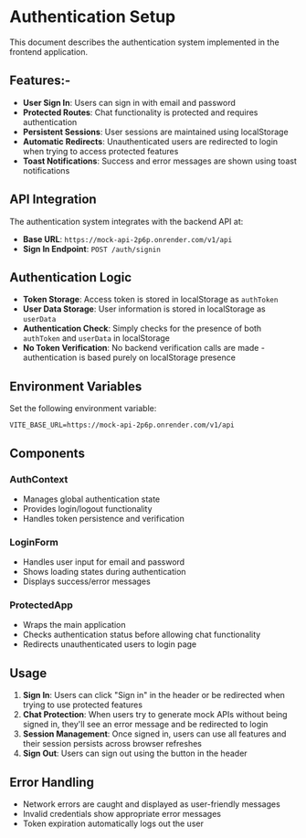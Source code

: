 # Authentication Setup

This document describes the authentication system implemented in the frontend application.

## Features:- 

- **User Sign In**: Users can sign in with email and password
- **Protected Routes**: Chat functionality is protected and requires authentication
- **Persistent Sessions**: User sessions are maintained using localStorage
- **Automatic Redirects**: Unauthenticated users are redirected to login when trying to access protected features
- **Toast Notifications**: Success and error messages are shown using toast notifications

## API Integration

The authentication system integrates with the backend API at:
- **Base URL**: `https://mock-api-2p6p.onrender.com/v1/api`
- **Sign In Endpoint**: `POST /auth/signin`

## Authentication Logic

- **Token Storage**: Access token is stored in localStorage as `authToken`
- **User Data Storage**: User information is stored in localStorage as `userData`
- **Authentication Check**: Simply checks for the presence of both `authToken` and `userData` in localStorage
- **No Token Verification**: No backend verification calls are made - authentication is based purely on localStorage presence

## Environment Variables

Set the following environment variable:
```
VITE_BASE_URL=https://mock-api-2p6p.onrender.com/v1/api
```

## Components

### AuthContext
- Manages global authentication state
- Provides login/logout functionality
- Handles token persistence and verification

### LoginForm
- Handles user input for email and password
- Shows loading states during authentication
- Displays success/error messages

### ProtectedApp
- Wraps the main application
- Checks authentication status before allowing chat functionality
- Redirects unauthenticated users to login page

## Usage

1. **Sign In**: Users can click "Sign in" in the header or be redirected when trying to use protected features
2. **Chat Protection**: When users try to generate mock APIs without being signed in, they'll see an error message and be redirected to login
3. **Session Management**: Once signed in, users can use all features and their session persists across browser refreshes
4. **Sign Out**: Users can sign out using the button in the header

## Error Handling

- Network errors are caught and displayed as user-friendly messages
- Invalid credentials show appropriate error messages
- Token expiration automatically logs out the user
